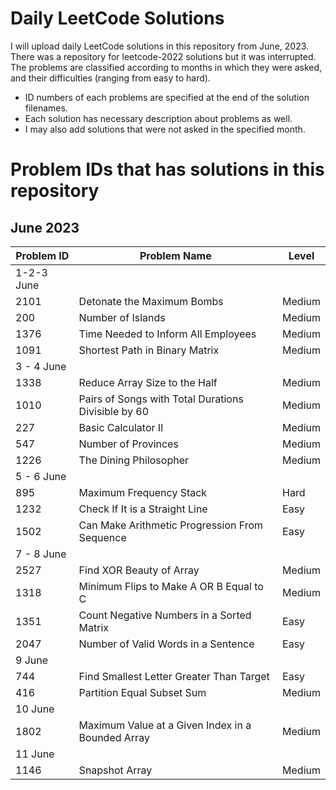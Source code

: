 # Daily LeetCode Solutions
I will upload daily LeetCode solutions in this repository from June, 2023. There was a repository for leetcode-2022 solutions but it was interrupted.
The problems are classified according to months in which they were asked, and their difficulties (ranging from easy to hard).
- ID numbers of each problems are specified at the end of the solution filenames.
- Each solution has necessary description about problems as well.
- I may also add solutions that were not asked in the specified month.  

# Problem IDs that has solutions in this repository
## June 2023

| Problem ID    | Problem Name | Level | 
| ------------- | ------------- | --------- |
| 1-2-3 June |
| 2101 | Detonate the Maximum Bombs  | Medium |
| 200  | Number of Islands  | Medium |
| 1376 | Time Needed to Inform All Employees  | Medium
| 1091 | Shortest Path in Binary Matrix  | Medium |
| 3 - 4 June |
| 1338 | Reduce Array Size to the Half  | Medium |
| 1010 | Pairs of Songs with Total Durations Divisible by 60  | Medium |
| 227 | Basic Calculator II  | Medium |
| 547 | Number of Provinces  | Medium |
| 1226 | The Dining Philosopher  | Medium |
| 5 - 6 June |
| 895 | Maximum Frequency Stack | Hard |
| 1232 | Check If It is a Straight Line  | Easy |
| 1502 | Can Make Arithmetic Progression From Sequence  | Easy |
| 7 - 8 June |
| 2527 | Find XOR Beauty of Array | Medium |
| 1318 | Minimum Flips to Make A OR B Equal to C  | Medium |
| 1351 | Count Negative Numbers in a Sorted Matrix  | Easy |
| 2047 | Number of Valid Words in a Sentence | Easy |
| 9 June |
| 744 | Find Smallest Letter Greater Than Target | Easy |
| 416 | Partition Equal Subset Sum | Medium |
| 10 June |
| 1802 | Maximum Value at a Given Index in a Bounded Array | Medium |
| 11 June |
| 1146 | Snapshot Array | Medium |